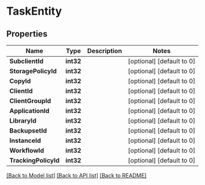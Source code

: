 # TaskEntity

## Properties
Name | Type | Description | Notes
------------ | ------------- | ------------- | -------------
**SubclientId** | **int32** |  | [optional] [default to 0]
**StoragePolicyId** | **int32** |  | [optional] [default to 0]
**CopyId** | **int32** |  | [optional] [default to 0]
**ClientId** | **int32** |  | [optional] [default to 0]
**ClientGroupId** | **int32** |  | [optional] [default to 0]
**ApplicationId** | **int32** |  | [optional] [default to 0]
**LibraryId** | **int32** |  | [optional] [default to 0]
**BackupsetId** | **int32** |  | [optional] [default to 0]
**InstanceId** | **int32** |  | [optional] [default to 0]
**WorkflowId** | **int32** |  | [optional] [default to 0]
**TrackingPolicyId** | **int32** |  | [optional] [default to 0]

[[Back to Model list]](../README.md#documentation-for-models) [[Back to API list]](../README.md#documentation-for-api-endpoints) [[Back to README]](../README.md)

